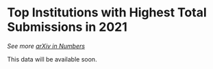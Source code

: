 # Top Institutions with Highest Total Submissions in 2021

_See more [arXiv in Numbers](/about/reports/2021_usage)_

This data will be available soon.
